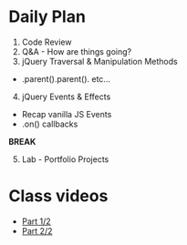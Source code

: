 # Daily Plan
1. Code Review
2. Q&A - How are things going?
3. jQuery Traversal & Manipulation Methods
  - .parent().parent(). etc...
4. jQuery Events & Effects
  - Recap vanilla JS Events
  - .on() callbacks

**BREAK**

5. Lab - Portfolio Projects

# Class videos
- [Part 1/2](https://youtu.be/gIdqA2tA7eM)
- [Part 2/2](https://www.youtube.com/watch?v=nvImL-ucM6w)
